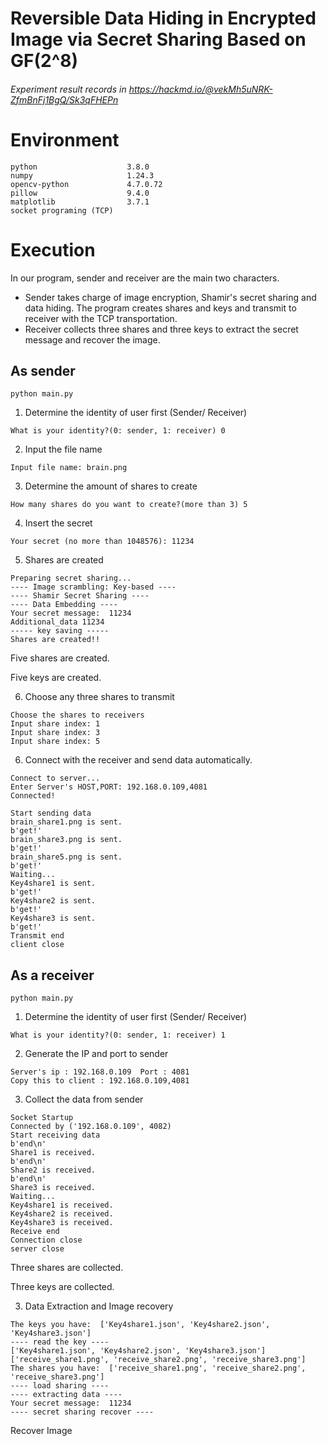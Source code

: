 # Reversible Data Hiding in Encrypted Image via Secret Sharing Based on GF(2^8)
###### Experiment result records in https://hackmd.io/@vekMh5uNRK-ZfmBnFj1BgQ/Sk3qFHEPn

# Environment
```
python                    3.8.0
numpy                     1.24.3
opencv-python             4.7.0.72
pillow                    9.4.0
matplotlib                3.7.1
socket programing (TCP)
```
# Execution
In our program, sender and receiver are the main two characters. 
- Sender takes charge of image encryption, Shamir's secret sharing and data hiding. 
The program creates shares and keys and transmit to receiver with the TCP transportation.
- Receiver collects three shares and three keys to extract the secret message and recover the image.

## As sender
```
python main.py
```
1. Determine the identity of user first (Sender/ Receiver)
```
What is your identity?(0: sender, 1: receiver) 0
```
2. Input the file name
```
Input file name: brain.png
```
3. Determine the amount of shares to create
```
How many shares do you want to create?(more than 3) 5
```
4. Insert the secret
```
Your secret (no more than 1048576): 11234
```
5. Shares are created
```
Preparing secret sharing...
---- Image scrambling: Key-based ----
---- Shamir Secret Sharing ----
---- Data Embedding ----
Your secret message:  11234
Additional_data 11234
----- key saving -----
Shares are created!!
```
Five shares are created.


Five keys are created.

6. Choose any three shares to transmit


```
Choose the shares to receivers
Input share index: 1
Input share index: 3
Input share index: 5
```

6. Connect with the receiver and send data automatically.
```
Connect to server...
Enter Server's HOST,PORT: 192.168.0.109,4081
Connected!
```
```
Start sending data
brain_share1.png is sent.
b'get!'
brain_share3.png is sent.
b'get!'
brain_share5.png is sent.
b'get!'
Waiting...
Key4share1 is sent.
b'get!'
Key4share2 is sent.
b'get!'
Key4share3 is sent.
b'get!'
Transmit end
client close
```

## As a receiver
```
python main.py
```
1. Determine the identity of user first (Sender/ Receiver)
```
What is your identity?(0: sender, 1: receiver) 1
```
2. Generate the IP and port to sender
```
Server's ip : 192.168.0.109  Port : 4081
Copy this to client : 192.168.0.109,4081
```
3. Collect the data from sender
```
Socket Startup
Connected by ('192.168.0.109', 4082)
Start receiving data
b'end\n'
Share1 is received.
b'end\n'
Share2 is received.
b'end\n'
Share3 is received.
Waiting...
Key4share1 is received.
Key4share2 is received.
Key4share3 is received.
Receive end
Connection close
server close
```
Three shares are collected.


Three keys are collected.

3. Data Extraction and Image recovery
```
The keys you have:  ['Key4share1.json', 'Key4share2.json', 'Key4share3.json']
---- read the key ----
['Key4share1.json', 'Key4share2.json', 'Key4share3.json']
['receive_share1.png', 'receive_share2.png', 'receive_share3.png']
The shares you have:  ['receive_share1.png', 'receive_share2.png', 'receive_share3.png']
---- load sharing ----
---- extracting data ----
Your secret message:  11234
---- secret sharing recover ----
```
Recover Image

